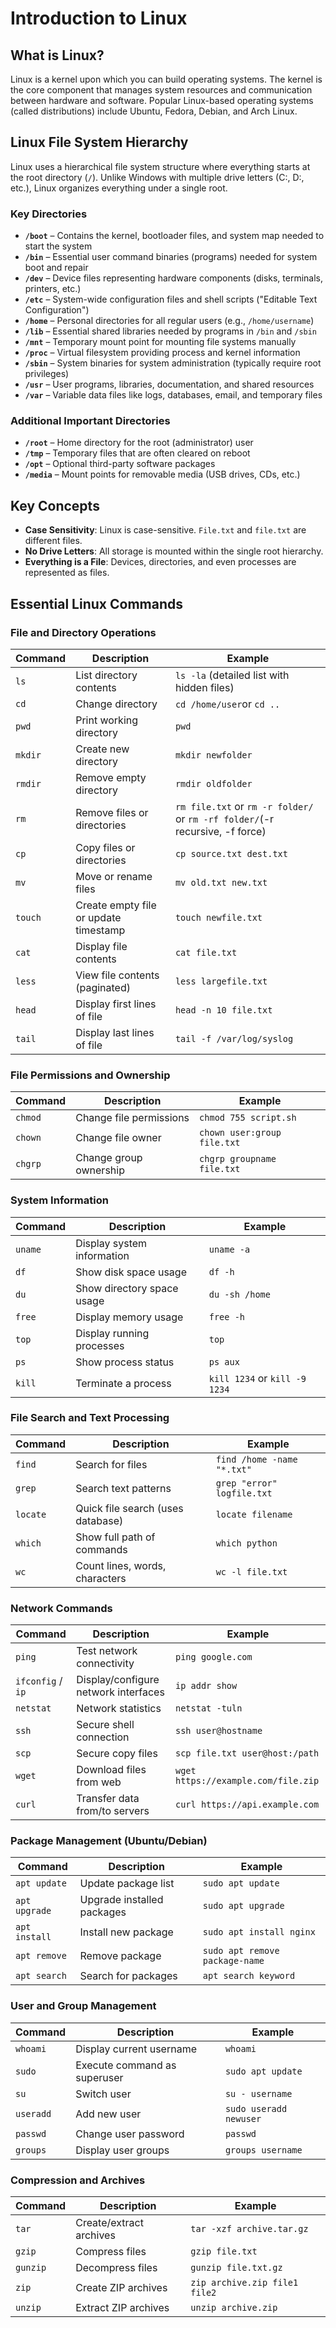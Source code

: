 # Introduction to Linux

## What is Linux?

Linux is a kernel upon which you can build operating systems. The kernel is the core component that manages system resources and communication between hardware and software. Popular Linux-based operating systems (called distributions) include Ubuntu, Fedora, Debian, and Arch Linux.

## Linux File System Hierarchy

Linux uses a hierarchical file system structure where everything starts at the root directory (`/`). Unlike Windows with multiple drive letters (C:, D:, etc.), Linux organizes everything under a single root.

### Key Directories

- **`/boot`** – Contains the kernel, bootloader files, and system map needed to start the system
- **`/bin`** – Essential user command binaries (programs) needed for system boot and repair
- **`/dev`** – Device files representing hardware components (disks, terminals, printers, etc.)
- **`/etc`** – System-wide configuration files and shell scripts ("Editable Text Configuration")
- **`/home`** – Personal directories for all regular users (e.g., `/home/username`)
- **`/lib`** – Essential shared libraries needed by programs in `/bin` and `/sbin`
- **`/mnt`** – Temporary mount point for mounting file systems manually
- **`/proc`** – Virtual filesystem providing process and kernel information
- **`/sbin`** – System binaries for system administration (typically require root privileges)
- **`/usr`** – User programs, libraries, documentation, and shared resources
- **`/var`** – Variable data files like logs, databases, email, and temporary files

### Additional Important Directories

- **`/root`** – Home directory for the root (administrator) user
- **`/tmp`** – Temporary files that are often cleared on reboot
- **`/opt`** – Optional third-party software packages
- **`/media`** – Mount points for removable media (USB drives, CDs, etc.)

## Key Concepts

- **Case Sensitivity**: Linux is case-sensitive. `File.txt` and `file.txt` are different files.
- **No Drive Letters**: All storage is mounted within the single root hierarchy.
- **Everything is a File**: Devices, directories, and even processes are represented as files.

## Essential Linux Commands

### File and Directory Operations

| Command | Description | Example |
|---------|-------------|---------|
| `ls` | List directory contents | `ls -la` (detailed list with hidden files) |
| `cd` | Change directory | `cd /home/user`or `cd ..` |
| `pwd` | Print working directory | `pwd` |
| `mkdir` | Create new directory | `mkdir newfolder` |
| `rmdir` | Remove empty directory | `rmdir oldfolder` |
| `rm` | Remove files or directories | `rm file.txt` or `rm -r folder/` or `rm -rf folder/`(-r recursive, -f force) |
| `cp` | Copy files or directories | `cp source.txt dest.txt` |
| `mv` | Move or rename files | `mv old.txt new.txt` |
| `touch` | Create empty file or update timestamp | `touch newfile.txt` |
| `cat` | Display file contents | `cat file.txt` |
| `less` | View file contents (paginated) | `less largefile.txt` |
| `head` | Display first lines of file | `head -n 10 file.txt` |
| `tail` | Display last lines of file | `tail -f /var/log/syslog` |

### File Permissions and Ownership

| Command | Description | Example |
|---------|-------------|---------|
| `chmod` | Change file permissions | `chmod 755 script.sh` |
| `chown` | Change file owner | `chown user:group file.txt` |
| `chgrp` | Change group ownership | `chgrp groupname file.txt` |

### System Information

| Command | Description | Example |
|---------|-------------|---------|
| `uname` | Display system information | `uname -a` |
| `df` | Show disk space usage | `df -h` |
| `du` | Show directory space usage | `du -sh /home` |
| `free` | Display memory usage | `free -h` |
| `top` | Display running processes | `top` |
| `ps` | Show process status | `ps aux` |
| `kill` | Terminate a process | `kill 1234` or `kill -9 1234` |

### File Search and Text Processing

| Command | Description | Example |
|---------|-------------|---------|
| `find` | Search for files | `find /home -name "*.txt"` |
| `grep` | Search text patterns | `grep "error" logfile.txt` |
| `locate` | Quick file search (uses database) | `locate filename` |
| `which` | Show full path of commands | `which python` |
| `wc` | Count lines, words, characters | `wc -l file.txt` |

### Network Commands

| Command | Description | Example |
|---------|-------------|---------|
| `ping` | Test network connectivity | `ping google.com` |
| `ifconfig` / `ip` | Display/configure network interfaces | `ip addr show` |
| `netstat` | Network statistics | `netstat -tuln` |
| `ssh` | Secure shell connection | `ssh user@hostname` |
| `scp` | Secure copy files | `scp file.txt user@host:/path` |
| `wget` | Download files from web | `wget https://example.com/file.zip` |
| `curl` | Transfer data from/to servers | `curl https://api.example.com` |

### Package Management (Ubuntu/Debian)

| Command | Description | Example |
|---------|-------------|---------|
| `apt update` | Update package list | `sudo apt update` |
| `apt upgrade` | Upgrade installed packages | `sudo apt upgrade` |
| `apt install` | Install new package | `sudo apt install nginx` |
| `apt remove` | Remove package | `sudo apt remove package-name` |
| `apt search` | Search for packages | `apt search keyword` |

### User and Group Management

| Command | Description | Example |
|---------|-------------|---------|
| `whoami` | Display current username | `whoami` |
| `sudo` | Execute command as superuser | `sudo apt update` |
| `su` | Switch user | `su - username` |
| `useradd` | Add new user | `sudo useradd newuser` |
| `passwd` | Change user password | `passwd` |
| `groups` | Display user groups | `groups username` |

### Compression and Archives

| Command | Description | Example |
|---------|-------------|---------|
| `tar` | Create/extract archives | `tar -xzf archive.tar.gz` |
| `gzip` | Compress files | `gzip file.txt` |
| `gunzip` | Decompress files | `gunzip file.txt.gz` |
| `zip` | Create ZIP archives | `zip archive.zip file1 file2` |
| `unzip` | Extract ZIP archives | `unzip archive.zip` |